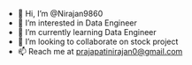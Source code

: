 - 👋 Hi, I’m @Nirajan9860
- 👀 I’m interested in Data Engineer
- 🌱 I’m currently learning Data Engineer
- 💞️ I’m looking to collaborate on stock project
- 📫 Reach me at prajapatinirajan0@gmail.com

<!---
Nirajan9860/Nirajan9860 is a ✨ special ✨ repository because its `README.md` (this file) appears on your GitHub profile.
You can click the Preview link to take a look at your changes.
--->
